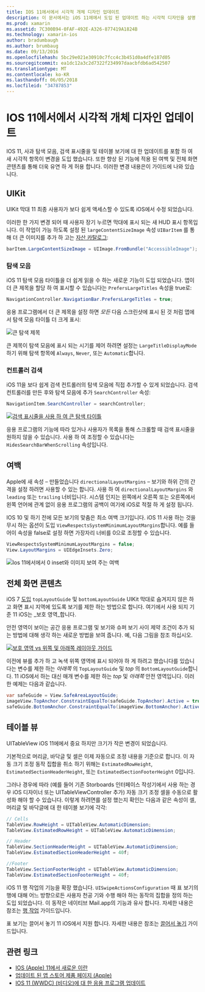```yaml
---
title: IOS 11에서에서 시각적 개체 디자인 업데이트
description: 이 문서에서는 iOS 11에에서 도입 된 업데이트 하는 시각적 디자인을 설명 합니다. 탐색 모음, 검색 컨트롤러, 여백, 전체 화면 콘텐츠 및 표 보기에 대 한 변경에 설명 합니다.
ms.prod: xamarin
ms.assetid: 7C300B94-0FAF-492E-A326-877419A1824B
ms.technology: xamarin-ios
author: bradumbaugh
ms.author: brumbaug
ms.date: 09/13/2016
ms.openlocfilehash: 5bc29e021e30910c7fcc4c3b451d0a4dfe187d05
ms.sourcegitcommit: ea1dc12a3c2d7322f234997daacbfdb6ad542507
ms.translationtype: MT
ms.contentlocale: ko-KR
ms.lasthandoff: 06/05/2018
ms.locfileid: "34787853"
---
```

# <a name="visual-design-updates-in-ios-11"></a>IOS 11에서에서 시각적 개체 디자인 업데이트

IOS 11, 사과 탐색 모음, 검색 표시줄을 및 테이블 보기에 대 한 업데이트를 포함 하 여 새 시각적 항목이 변경을 도입 했습니다. 또한 향상 된 기능에 적용 된 여백 및 전체 화면 콘텐츠를 통해 더욱 유연 하 게 허용 합니다. 이러한 변경 내용은이 가이드에 나와 있습니다.

## <a name="uikit"></a>UIKit

UIKit 막대 11 최종 사용자가 보다 쉽게 액세스할 수 있도록 iOS에서 수정 되었습니다.

이러한 한 가지 변경 되어 때 사용자 장기 누르면 막대에 표시 되는 새 HUD 표시 항목입니다. 이 작업이 가능 하도록 설정 된 `largeContentSizeImage` 속성 `UIBarItem` 를 통해 더 큰 이미지를 추가 하 고는 [자산 카탈로그](~/ios/app-fundamentals/images-icons/displaying-an-image.md):

```csharp
barItem.LargeContentSizeImage = UIImage.FromBundle("AccessibleImage");
```

### <a name="navigation-bar"></a>탐색 모음
iOS 11 탐색 모음 타이틀을 더 쉽게 읽을 수 하는 새로운 기능이 도입 되었습니다. 앱이 더 큰 제목을 할당 하 여 표시할 수 있습니다는 `PrefersLargeTitles` 속성을 true로:

```csharp
NavigationController.NavigationBar.PrefersLargeTitles = true;
```

응용 프로그램에서 더 큰 제목을 설정 하면 _모든_ 다음 스크린샷에 표시 된 것 처럼 앱에서 탐색 모음 타이틀 더 크게 표시:

![큰 탐색 제목](visual-design-images/image7.png)

큰 제목이 탐색 모음에 표시 되는 시기를 제어 하려면 설정는 `LargeTitleDisplayMode` 하기 위해 탐색 항목에 `Always`, `Never`, 또는 `Automatic`합니다.

### <a name="search-controller"></a>컨트롤러 검색

iOS 11을 보다 쉽게 검색 컨트롤러의 탐색 모음에 직접 추가할 수 있게 되었습니다. 검색 컨트롤러를 만든 후와 탐색 모음에 추가 `SearchController` 속성:

```csharp
NavigationItem.SearchController = searchController;
```

[![검색 표시줄을 사용 하 여 큰 탐색 타이틀](visual-design-images/image8-sml.png)](visual-design-images/image8-sml.png#lightbox)

응용 프로그램의 기능에 따라 있거나 사용자가 목록을 통해 스크롤할 때 검색 표시줄을 원하지 않을 수 있습니다. 사용 하 여 조정할 수 있습니다는 `HidesSearchBarWhenScrolling` 속성입니다.

## <a name="margins"></a>여백

Apple에 새 속성 – 만들었습니다 `directionalLayoutMargins` – 보기와 하위 간의 간격을 설정 하려면 사용할 수 있는 합니다. 사용 하 여 `directionalLayoutMargins` 와 `leading` 또는 `trailing` 너비입니다. 시스템 인지는 왼쪽에서 오른쪽 또는 오른쪽에서 왼쪽 언어에 관계 없이 응용 프로그램의 공백이 여기에 iOS로 적절 하 게 설정 됩니다.

IOS 10 및 하기 전에 모든 보기의 맞춤은 최소 여백 크기입니다. iOS 11 사용 하는 것을 무시 하는 옵션이 도입 `ViewRespectsSystemMinimumLayoutMargins`합니다. 예를 들어이 속성을 false로 설정 하면 가장자리 너비를 0으로 조정할 수 있습니다.

```csharp
ViewRespectsSystemMinimumLayoutMargins = false;
View.LayoutMargins = UIEdgeInsets.Zero;
```
![Ios 11에서에서 0 inset와 이미지 보여 주는 여백](visual-design-images/image9.png)

<a name="fullscreen" />

## <a name="full-screen-content"></a>전체 화면 콘텐츠

iOS 7 [도입](~/ios/platform/introduction-to-ios7/ios7-ui.md#fullscreen) `topLayoutGuide` 및 `bottomLayoutGuide` UIKit 막대로 숨겨지지 않은 하 고 화면 표시 지역에 있도록 보기를 제한 하는 방법으로 합니다. 여기에서 사용 되지 기준 11 iOS는 _보호 영역_합니다.

안전 영역이 보이는 공간 응용 프로그램 및 보기와 슈퍼 보기 사이 제약 조건이 추가 되는 방법에 대해 생각 하는 새로운 방법을 보여 줍니다. 예, 다음 그림을 참조 하십시오.

[![보호 영역 vs 위쪽 및 아래쪽 레이아웃 가이드](visual-design-images/image10-sml.png)](visual-design-images/image10.png#lightbox)

이전에 뷰를 추가 하 고 녹색 위쪽 영역에 표시 되어야 하 게 하려고 했습니다를 있습니다는 변수를 제한 하는 _아래쪽_ 의 `TopLayoutGuide` 및 _top_ 의 `BottomLayoutGuide`합니다. 11 iOS에서 하는 대신 매개 변수를 제한 하는 _top_ 및 _아래쪽_ 안전 영역입니다. 이러한 예제는 다음과 같습니다.

```csharp
var safeGuide = View.SafeAreaLayoutGuide;
imageView.TopAnchor.ConstraintEqualTo(safeGuide.TopAnchor).Active = true;
safeGuide.BottomAnchor.ConstraintEqualTo(imageView.BottomAnchor).Active = true;
```

## <a name="table-view"></a>테이블 뷰

UITableView iOS 11에에서 중요 하지만 크기가 작은 변경이 되었습니다.

기본적으로 머리글, 바닥글 및 셀은 이제 자동으로 조정 내용을 기준으로 합니다. 이 자동 크기 조정 동작 집합을 취소 하기 위해는 `EstimatedRowHeight`, `EstimatedSectionHeaderHeight`, 또는 `EstimatedSectionFooterHeight` 0입니다.

그러나 경우에 따라 (예를 들어 기존 Storboards 인터페이스 작성기에서 사용 하는 경우 iOS 디자이너 또는 UITableViewController 추가) 자동 크기 조정 셀을 수동으로 활성화 해야 할 수 있습니다. 이렇게 하려면를 설정 했는지 확인는 다음과 같은 속성이 셀, 머리글 및 바닥글에 대 한 테이블 보기에 각각:

```csharp
// Cells
TableView.RowHeight = UITableView.AutomaticDimension;
TableView.EstimatedRowHeight = UITableView.AutomaticDimension;

// Header
TableView.SectionHeaderHeight = UITableView.AutomaticDimension;
TableView.EstimatedSectionHeaderHeight = 40f;

//Footer
TableView.SectionFooterHeight = UITableView.AutomaticDimension;
TableView.EstimatedSectionFooterHeight = 40f;

```

iOS 11 행 작업의 기능을 확장 했습니다. `UISwipeActionsConfiguration` 때 표 보기의 행에 대해 어느 방향으로든 사용자 천공 기와 수행 해야 하는 동작의 집합을 정의 하는 도입 되었습니다. 이 동작은 네이티브 Mail.app의 기능과 유사 합니다. 자세한 내용은 참조는 [행 작업](~/ios/user-interface/controls/tables/row-action.md) 가이드입니다.

표 보기는 끌어서 놓기 11 iOS에서 지원 합니다. 자세한 내용은 참조는 [끌어서 놓기](~/ios/platform/introduction-to-ios11/drag-and-drop.md#uitableview) 가이드입니다.


## <a name="related-links"></a>관련 링크

- [IOS (Apple) 11에서 새로운 이란](https://developer.apple.com/ios/)
- [업데이트 된 앱 스토어 제품 페이지 (Apple)](https://developer.apple.com/app-store/product-page/)
- [IOS 11 (WWDC) (비디오)에 대 한 응용 프로그램 업데이트](https://developer.apple.com/videos/play/wwdc2017/204/)
